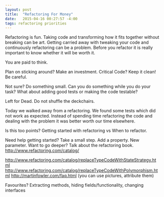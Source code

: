 ```yaml
---
layout: post
title:  "Refactoring For Money"
date:   2015-04-16 00:27:57 -4:00
tags: refactoring priorities
---
```


Refactoring is fun. Taking code and transforming how it fits together without
breaking can be art. Getting carried away with tweaking your code and
continuously refactoring can be a problem. Before you refactor it is really
important to know whether it will be worth it.

You are paid to think.

Plan on sticking around? Make an investment.
Critical Code? Keep it clean! Be careful.

Not sure? Do something small. Can you do something while you do your task? What about adding good tests or making the code testable?

Left for Dead.
Do not shuffle the deckchairs.

Today we walked away from a refactoring. We found some tests which did not work
as expected. Instead of spending time refactoring the code and dealing with the
problem it was better worth our time elsewhere.

Is this too points? 
Getting started with refactoring vs When to refactor.

Need help getting started? Take a small step. Add a property. New parameter.
Want to go deeper? Talk about the refactoring book. http://www.refactoring.com/catalog/

http://www.refactoring.com/catalog/replaceTypeCodeWithStateStrategy.html
http://www.refactoring.com/catalog/replaceTypeCodeWithPolymorphism.html
http://martinfowler.com/faq.html (you can use pictures, attribute them)

Favourites? Extracting methods, hiding fields/functionality, changing interfaces